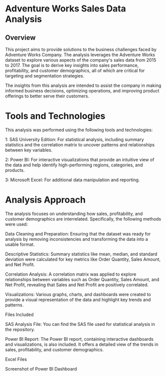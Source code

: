 # Adventure Works Sales Data Analysis

## Overview

This project aims to provide solutions to the business challenges faced by Adventure Works Company. The analysis leverages the Adventure Works dataset to explore various aspects of the company's sales data from 2015 to 2017. The goal is to derive key insights into sales performance, profitability, and customer demographics, all of which are critical for targeting and segmentation strategies.

The insights from this analysis are intended to assist the company in making informed business decisions, optimizing operations, and improving product offerings to better serve their customers.

# Tools and Technologies
This analysis was performed using the following tools and technologies:

1: SAS University Edition: For statistical analysis, including summary statistics and the correlation matrix to uncover patterns and relationships between key variables.


2: Power BI: For interactive visualizations that provide an intuitive view of the data and help identify high-performing regions, categories, and products.


3: Microsoft Excel: For additional data manipulation and reporting.

# Analysis Approach
The analysis focuses on understanding how sales, profitability, and customer demographics are interrelated. Specifically, the following methods were used:

Data Cleaning and Preparation: Ensuring that the dataset was ready for analysis by removing inconsistencies and transforming the data into a usable format.


Descriptive Statistics: Summary statistics like mean, median, and standard deviation were calculated for key metrics like Order Quantity, Sales Amount, and Net Profit.


Correlation Analysis: A correlation matrix was applied to explore relationships between variables such as Order Quantity, Sales Amount, and Net Profit, revealing that Sales and Net Profit are positively correlated.


Visualizations: Various graphs, charts, and dashboards were created to provide a visual representation of the data and highlight key trends and patterns.


Files Included




SAS Analysis File: You can find the SAS file used for statistical analysis in the repository.


Power BI Report: The Power BI report, containing interactive dashboards and visualizations, is also included. It offers a detailed view of the trends in sales, profitability, and customer demographics.

Excel Files


Screenshot of Power BI Dashboard
